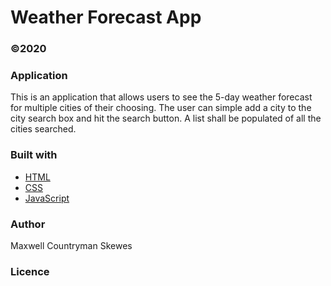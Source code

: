 # Weather Forecast App
### ©2020

### Application
This is an application that allows users to see the 5-day weather forecast for multiple cities of their choosing. The user can simple add a city to the city search box and hit the search button. A list shall be populated of all the cities searched.

### Built with
* [HTML](https://html.com/)
* [CSS](https://www.w3schools.com/Css/)
* [JavaScript](https://www.javascript.com/)

### Author
Maxwell Countryman Skewes

### Licence


